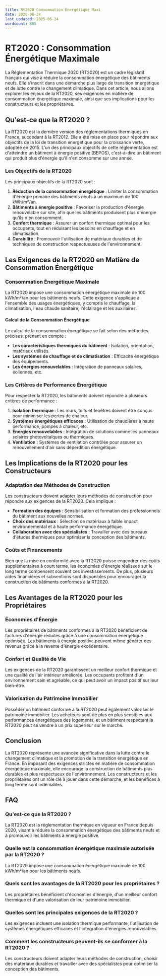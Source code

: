 ```yaml
---
title: Rt2020 Consommation Énergétique Maxi
date: 2025-06-24
last_updated: 2025-06-24
wordcount: 885
---
```


# RT2020 : Consommation Énergétique Maximale

La Réglementation Thermique 2020 (RT2020) est un cadre législatif français qui vise à réduire la consommation énergétique des bâtiments neufs. Elle s'inscrit dans une démarche plus large de transition énergétique et de lutte contre le changement climatique. Dans cet article, nous allons explorer les enjeux de la RT2020, ses exigences en matière de consommation énergétique maximale, ainsi que ses implications pour les constructeurs et les propriétaires.

## Qu'est-ce que la RT2020 ?

La RT2020 est la dernière version des réglementations thermiques en France, succédant à la RT2012. Elle a été mise en place pour répondre aux objectifs de la loi de transition énergétique pour la croissance verte, adoptée en 2015. L'un des principaux objectifs de cette réglementation est d'atteindre un bâtiment à énergie positive (BEPOS), c'est-à-dire un bâtiment qui produit plus d'énergie qu'il n'en consomme sur une année.

### Les Objectifs de la RT2020

Les principaux objectifs de la RT2020 sont :

1. **Réduction de la consommation énergétique** : Limiter la consommation d'énergie primaire des bâtiments neufs à un maximum de 100 kWh/m²/an.
2. **Bâtiments à énergie positive** : Favoriser la production d'énergie renouvelable sur site, afin que les bâtiments produisent plus d'énergie qu'ils n'en consomment.
3. **Confort thermique** : Assurer un confort thermique optimal pour les occupants, tout en réduisant les besoins en chauffage et en climatisation.
4. **Durabilité** : Promouvoir l'utilisation de matériaux durables et de techniques de construction respectueuses de l'environnement.

## Les Exigences de la RT2020 en Matière de Consommation Énergétique

### Consommation Énergétique Maximale

La RT2020 impose une consommation énergétique maximale de 100 kWh/m²/an pour les bâtiments neufs. Cette exigence s'applique à l'ensemble des usages énergétiques, y compris le chauffage, la climatisation, l'eau chaude sanitaire, l'éclairage et les auxiliaires. 

#### Calcul de la Consommation Énergétique

Le calcul de la consommation énergétique se fait selon des méthodes précises, prenant en compte :

- **Les caractéristiques thermiques du bâtiment** : Isolation, orientation, matériaux utilisés.
- **Les systèmes de chauffage et de climatisation** : Efficacité énergétique des équipements.
- **Les énergies renouvelables** : Intégration de panneaux solaires, éoliennes, etc.

### Les Critères de Performance Énergétique

Pour respecter la RT2020, les bâtiments doivent répondre à plusieurs critères de performance :

1. **Isolation thermique** : Les murs, toits et fenêtres doivent être conçus pour minimiser les pertes de chaleur.
2. **Systèmes énergétiques efficaces** : Utilisation de chaudières à haute performance, pompes à chaleur, etc.
3. **Énergies renouvelables** : Intégration de solutions comme les panneaux solaires photovoltaïques ou thermiques.
4. **Ventilation** : Systèmes de ventilation contrôlée pour assurer un renouvellement d'air sans déperdition énergétique.

## Les Implications de la RT2020 pour les Constructeurs

### Adaptation des Méthodes de Construction

Les constructeurs doivent adapter leurs méthodes de construction pour répondre aux exigences de la RT2020. Cela implique :

- **Formation des équipes** : Sensibilisation et formation des professionnels du bâtiment aux nouvelles normes.
- **Choix des matériaux** : Sélection de matériaux à faible impact environnemental et à haute performance énergétique.
- **Collaboration avec des spécialistes** : Travailler avec des bureaux d'études thermiques pour optimiser la conception des bâtiments.

### Coûts et Financements

Bien que la mise en conformité avec la RT2020 puisse engendrer des coûts supplémentaires à court terme, les économies d'énergie réalisées sur le long terme compensent souvent ces investissements. De plus, plusieurs aides financières et subventions sont disponibles pour encourager la construction de bâtiments conformes à la RT2020.

## Les Avantages de la RT2020 pour les Propriétaires

### Économies d'Énergie

Les propriétaires de bâtiments conformes à la RT2020 bénéficient de factures d'énergie réduites grâce à une consommation énergétique optimisée. Les bâtiments à énergie positive peuvent même générer des revenus grâce à la revente d'énergie excédentaire.

### Confort et Qualité de Vie

Les exigences de la RT2020 garantissent un meilleur confort thermique et une qualité de l'air intérieur améliorée. Les occupants profitent d'un environnement sain et agréable, ce qui peut avoir un impact positif sur leur bien-être.

### Valorisation du Patrimoine Immobilier

Posséder un bâtiment conforme à la RT2020 peut également valoriser le patrimoine immobilier. Les acheteurs sont de plus en plus sensibles aux performances énergétiques des logements, et un bâtiment respectant la RT2020 peut se vendre à un prix supérieur sur le marché.

## Conclusion

La RT2020 représente une avancée significative dans la lutte contre le changement climatique et la promotion de la transition énergétique en France. En imposant des exigences strictes en matière de consommation énergétique maximale, elle encourage la construction de bâtiments plus durables et plus respectueux de l'environnement. Les constructeurs et les propriétaires ont un rôle clé à jouer dans cette démarche, et les bénéfices à long terme sont indéniables.

## FAQ

### Qu'est-ce que la RT2020 ?

La RT2020 est la réglementation thermique en vigueur en France depuis 2020, visant à réduire la consommation énergétique des bâtiments neufs et à promouvoir les bâtiments à énergie positive.

### Quelle est la consommation énergétique maximale autorisée par la RT2020 ?

La RT2020 impose une consommation énergétique maximale de 100 kWh/m²/an pour les bâtiments neufs.

### Quels sont les avantages de la RT2020 pour les propriétaires ?

Les propriétaires bénéficient d'économies d'énergie, d'un meilleur confort thermique et d'une valorisation de leur patrimoine immobilier.

### Quelles sont les principales exigences de la RT2020 ?

Les exigences incluent une isolation thermique performante, l'utilisation de systèmes énergétiques efficaces et l'intégration d'énergies renouvelables.

### Comment les constructeurs peuvent-ils se conformer à la RT2020 ?

Les constructeurs doivent adapter leurs méthodes de construction, choisir des matériaux durables et travailler avec des spécialistes pour optimiser la conception des bâtiments.